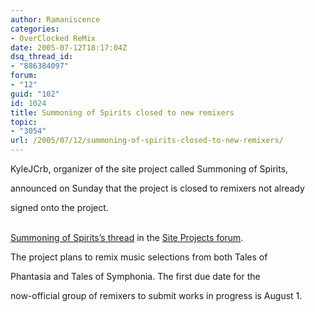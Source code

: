 ```yaml
---
author: Ramaniscence
categories:
- OverClocked ReMix
date: 2005-07-12T18:17:04Z
dsq_thread_id:
- "886384097"
forum:
- "12"
guid: "102"
id: 1024
title: Summoning of Spirits closed to new remixers
topic:
- "3054"
url: /2005/07/12/summoning-of-spirits-closed-to-new-remixers/
---
```


KyleJCrb, organizer of the site project called Summoning of Spirits,
  
announced on Sunday that the project is closed to remixers not already
  
signed onto the project.

<a href="http://www.ocremix.org/phpBB2/viewtopic.php?t=58673" target="_self"><br /> Summoning of Spirits&#8217;s thread</a> in the <a href="http://www.ocremix.org/phpBB2/viewforum.php?f=26" target="_self">Site Projects forum</a>.<a target="_blank" href="http://www.ocremix.org/phpBB2/viewtopic.php?t=58673&#038;postdays=0&#038;postorder=asc&#038;start=0"></a>
  
The project plans to remix music selections from both Tales of
  
Phantasia and Tales of Symphonia. The first due date for the
  
now-official group of remixers to submit works in progress is August 1.